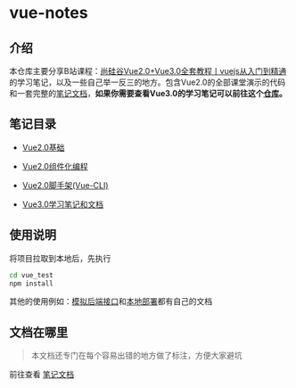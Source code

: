 # vue-notes

## 介绍

本仓库主要分享B站课程：[尚硅谷Vue2.0+Vue3.0全套教程丨vuejs从入门到精通](https://www.bilibili.com/video/BV1Zy4y1K7SH) 的学习笔记，以及一些自己举一反三的地方。包含Vue2.0的全部课堂演示的代码和一套完整的[笔记文档](https://www.yuque.com/isyangs/web-docs/kiobkh)，**如果你需要查看Vue3.0的学习笔记可以前往这个[仓库](https://github.com/isYangs/vue3-notes)。**

## 笔记目录

- [Vue2.0基础](https://github.com/isYangs/vue-notes/tree/main/1.Vue核心-基础)
- [Vue2.0组件化编程](https://github.com/isYangs/vue-notes/tree/main/2.Vue核心-组件化编程)
- [Vue2.0脚手架(Vue-CLI)](https://github.com/isYangs/vue-notes/tree/main/vue_test)

- [Vue3.0学习笔记和文档](https://github.com/isYangs/vue3-notes)

## 使用说明

将项目拉取到本地后，先执行

```bash
cd vue_test
npm install
```

其他的使用例如：[模拟后端接口](https://github.com/isYangs/vue-notes/tree/main/db#readme)和[本地部署](https://github.com/isYangs/vue-notes/tree/main/demo#readme)都有自己的文档

## 文档在哪里

> 本文档还专门在每个容易出错的地方做了标注，方便大家避坑

前往查看 [笔记文档](https://www.yuque.com/isyangs/web-docs/kiobkh)
